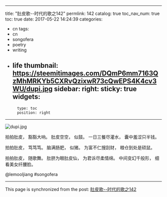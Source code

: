 
---
title: "肚皮歌--时代的歌之142"
permlink: 142
catalog: true
toc_nav_num: true
toc: true
date: 2017-05-22 14:24:39
categories:
- cn
tags:
- cn
- songofera
- poetry
- writing
- life
thumbnail: https://steemitimages.com/DQmP6mm7163QzMhMRKYb5CXRvQzixwR73cQwEPS4K4cv3WU/dupi.jpg
sidebar:
    right:
        sticky: true
widgets:
    -
        type: toc
        position: right
---


![dupi.jpg](https://steemitimages.com/DQmP6mm7163QzMhMRKYb5CXRvQzixwR73cQwEPS4K4cv3WU/dupi.jpg)

拍拍肚皮，
豁豁大响。
肚皮空空，
似鼓。
一日三餐尽灌水，
囊中羞涩只半钱。

拍拍肚皮，
笃笃笃。
脑满肠肥，
似猪。
为富不仁搜刮财，
粮仓到处是硕鼠。

拍拍肚皮，
随歌舞。
肚脐为眼肚皮仙，
为君诉尽柔情绵。
中间变幻千般形，
细看美女纤腰脸。

  @lemooljiang #songofera

- - -

This page is synchronized from the post: [肚皮歌--时代的歌之142](https://steemit.com/@lemooljiang/142)

